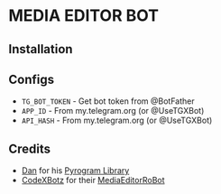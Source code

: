 # MEDIA EDITOR BOT 

## Installation


## Configs

* `TG_BOT_TOKEN`  - Get bot token from @BotFather
* `APP_ID`        - From my.telegram.org (or @UseTGXBot)
* `API_HASH`      - From my.telegram.org (or @UseTGXBot)

## Credits

* [Dan](https://telegram.dog/haskell) for his [Pyrogram Library](https://github.com/pyrogram/pyrogram)
* [CodeXBotz](https://telegram.dog/CodeXBotz) for their [MediaEditorRoBot](https://t.me/MediaEditorRoBot)
